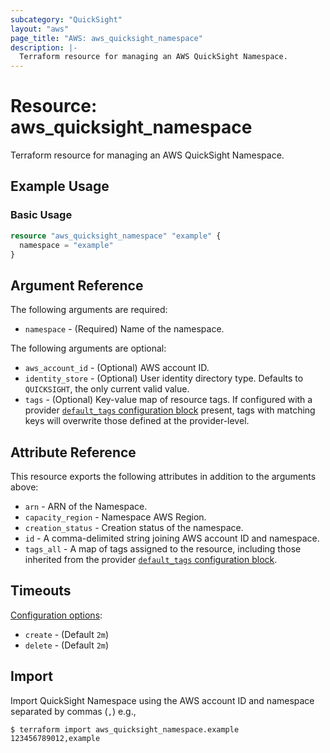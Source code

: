 ```yaml
---
subcategory: "QuickSight"
layout: "aws"
page_title: "AWS: aws_quicksight_namespace"
description: |-
  Terraform resource for managing an AWS QuickSight Namespace.
---
```


# Resource: aws_quicksight_namespace

Terraform resource for managing an AWS QuickSight Namespace.

## Example Usage

### Basic Usage

```terraform
resource "aws_quicksight_namespace" "example" {
  namespace = "example"
}
```

## Argument Reference

The following arguments are required:

* `namespace` - (Required) Name of the namespace.

The following arguments are optional:

* `aws_account_id` - (Optional) AWS account ID.
* `identity_store` - (Optional) User identity directory type. Defaults to `QUICKSIGHT`, the only current valid value.
* `tags` - (Optional) Key-value map of resource tags. If configured with a provider [`default_tags` configuration block](https://registry.terraform.io/providers/hashicorp/aws/latest/docs#default_tags-configuration-block) present, tags with matching keys will overwrite those defined at the provider-level.

## Attribute Reference

This resource exports the following attributes in addition to the arguments above:

* `arn` - ARN of the Namespace.
* `capacity_region` - Namespace AWS Region.
* `creation_status` - Creation status of the namespace.
* `id` - A comma-delimited string joining AWS account ID and namespace.
* `tags_all` - A map of tags assigned to the resource, including those inherited from the provider [`default_tags` configuration block](https://registry.terraform.io/providers/hashicorp/aws/latest/docs#default_tags-configuration-block).

## Timeouts

[Configuration options](https://developer.hashicorp.com/terraform/language/resources/syntax#operation-timeouts):

* `create` - (Default `2m`)
* `delete` - (Default `2m`)

## Import

Import QuickSight Namespace using the AWS account ID and namespace separated by commas (`,`) e.g.,

```
$ terraform import aws_quicksight_namespace.example 123456789012,example
```
